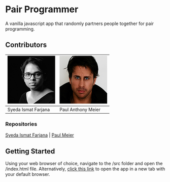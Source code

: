 # Pair Programmer
A vanilla javascript app that randomly partners people together for pair programming.


## Contributors
|[![Syeda Ismat Farjana](/assets/syeda-ismat-farjana-150px.jpg)](https://github.com/ismatfarjana/) | [![Paul Meier](/assets/paul-meier-150px.jpg)](https://paulmeier.com.au/) |
|-----------|-----------|
| Syeda Ismat Farjana | Paul Anthony Meier |


### Repositories
[Syeda Ismat Farjana](https://github.com/ismatfarjana/pair-programmer/) | [Paul Meier](https://github.com/paulanthonymeier/pair-programmer/)


## Getting Started
Using your web browser of choice, navigate to the /src folder and open the /index.html file. 
Alternatively, <a href="https://paulmeier.com.au/assets/projects/pair-programmer/index.html" target="_blank">click this link</a> to open the app in a new tab with your default browser.


